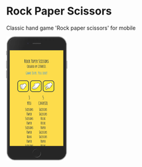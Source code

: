 # Rock Paper Scissors

Classic hand game 'Rock paper scissors' for mobile

<img src="./rpc.png" width="32%" />
